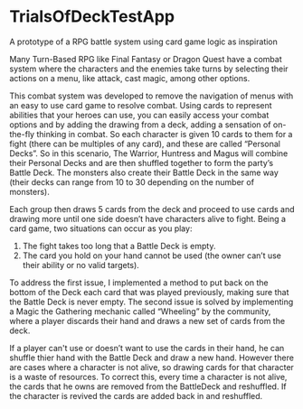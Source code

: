 # TrialsOfDeckTestApp
A prototype of a RPG battle system using card game logic as inspiration

Many Turn-Based RPG like Final Fantasy or Dragon Quest have a combat system where the characters and the enemies take turns by selecting their actions on a menu, like attack, cast magic, among other options.

This combat system was developed to remove the navigation of menus with an easy to use card game to resolve combat. Using cards to represent abilities that your heroes can use, you can easily access your combat options and by adding the drawing from a deck, adding a sensation of on-the-fly thinking in combat. 
So each character is given 10 cards to them for a fight (there can be multiples of any card), and these are called “Personal Decks”. So in this scenario, The Warrior, Huntress and Magus will combine their Personal Decks and are then shuffled together to form the party’s Battle Deck. The monsters also create their Battle Deck in the same way (their decks can range from 10 to 30 depending on the number of monsters).

Each group then draws 5 cards from the deck and proceed to use cards and drawing more until one side doesn’t have characters alive to fight.
Being a card game, two situations can occur as you play:
  1. The fight takes too long that a Battle Deck is empty.
  2. The card you hold on your hand cannot be used (the owner can’t use their ability or no valid targets).

To address the first issue, I implemented a method to put back on the bottom of the Deck each card that was played previously, making sure that the Battle Deck is never empty. The second issue is solved by implementing a Magic the Gathering mechanic called “Wheeling” by the community, where a player discards their hand and draws a new set of cards from the deck. 

If a player can't use or doesn’t want to use the cards in their hand, he can shuffle thier hand with the Battle Deck and draw a new hand. 
However there are cases where a character is not alive, so drawing cards for that character is a waste of resources. To correct this, every time a character is not alive, the cards that he owns are removed from the BattleDeck and reshuffled. If the character is revived the cards are added back in and reshuffled.
